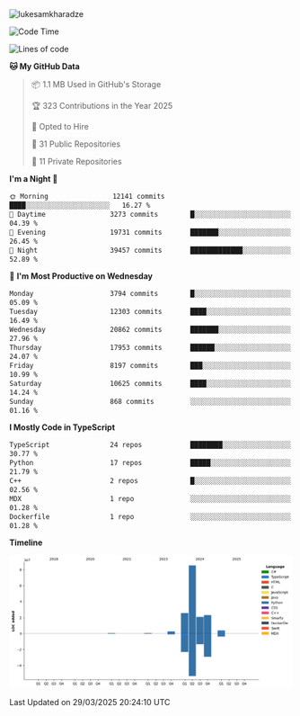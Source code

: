 <img src="https://komarev.com/ghpvc/?username=lukesamkharadze64&label=Profile%20Views&color=0e75b6&style=flat" alt="lukesamkharadze"/>

<!--START_SECTION:waka-->
![Code Time](http://img.shields.io/badge/Code%20Time-251%20hrs%202%20mins-blue)

![Lines of code](https://img.shields.io/badge/From%20Hello%20World%20I%27ve%20Written-160.9%20million%20lines%20of%20code-blue)

**🐱 My GitHub Data** 

> 📦 1.1 MB Used in GitHub's Storage 
 > 
> 🏆 323 Contributions in the Year 2025
 > 
> 💼 Opted to Hire
 > 
> 📜 31 Public Repositories 
 > 
> 🔑 11 Private Repositories 
 > 
**I'm a Night 🦉** 

```text
🌞 Morning                12141 commits       ████░░░░░░░░░░░░░░░░░░░░░   16.27 % 
🌆 Daytime                3273 commits        █░░░░░░░░░░░░░░░░░░░░░░░░   04.39 % 
🌃 Evening                19731 commits       ███████░░░░░░░░░░░░░░░░░░   26.45 % 
🌙 Night                  39457 commits       █████████████░░░░░░░░░░░░   52.89 % 
```
📅 **I'm Most Productive on Wednesday** 

```text
Monday                   3794 commits        █░░░░░░░░░░░░░░░░░░░░░░░░   05.09 % 
Tuesday                  12303 commits       ████░░░░░░░░░░░░░░░░░░░░░   16.49 % 
Wednesday                20862 commits       ███████░░░░░░░░░░░░░░░░░░   27.96 % 
Thursday                 17953 commits       ██████░░░░░░░░░░░░░░░░░░░   24.07 % 
Friday                   8197 commits        ███░░░░░░░░░░░░░░░░░░░░░░   10.99 % 
Saturday                 10625 commits       ████░░░░░░░░░░░░░░░░░░░░░   14.24 % 
Sunday                   868 commits         ░░░░░░░░░░░░░░░░░░░░░░░░░   01.16 % 
```


**I Mostly Code in TypeScript** 

```text
TypeScript               24 repos            ████████░░░░░░░░░░░░░░░░░   30.77 % 
Python                   17 repos            █████░░░░░░░░░░░░░░░░░░░░   21.79 % 
C++                      2 repos             █░░░░░░░░░░░░░░░░░░░░░░░░   02.56 % 
MDX                      1 repo              ░░░░░░░░░░░░░░░░░░░░░░░░░   01.28 % 
Dockerfile               1 repo              ░░░░░░░░░░░░░░░░░░░░░░░░░   01.28 % 
```



**Timeline**

![Lines of Code chart](https://raw.githubusercontent.com/LukeSamkharadze/LukeSamkharadze/main/assets/bar_graph.png)


 Last Updated on 29/03/2025 20:24:10 UTC
<!--END_SECTION:waka-->

<!--
[![Anurag's github stats](https://github-readme-stats.vercel.app/api?username=LukeSamkharadze&count_private=true&theme=dark&show_icons=true&custom_title=Github%20Stats)](https://github.com/anuraghazra/github-readme-stats)
[![willianrod's wakatime stats](https://github-readme-stats.vercel.app/api/wakatime?username=LukeSamkharadze&theme=dark&langs_count=9&custom_title=Weekly%20Stats)](https://github.com/anuraghazra/github-readme-stats)
[![Top Langs](https://github-readme-stats.vercel.app/api/top-langs/?username=LukeSamkharadze&theme=dark&langs_count=9&custom_title=Repositories)](https://github.com/anuraghazra/github-readme-stats)
<img alt="GitHub Stats" src="https://github-readme-stats.vercel.app/api?username=LukeSamkharadze&count_private=true&show_icons=true&include_all_commits=true&theme=dark">
-->
